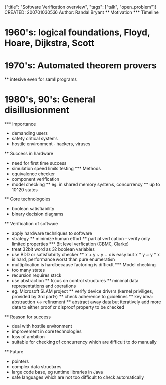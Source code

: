 {"title": "Software Verification overview", "tags": ["talk", "open_problem"]}
CREATED: 200701030536
Author: Randal Bryant
** Motivation
*** Timeline
# 1960's: logical foundations, Floyd, Hoare, Dijkstra, Scott
# 1970's: Automated theorem provers
 ** intesive even for samll programs
# 1980's, 90's: General disillusionment
*** Importance
 * demanding users
 * safety critical systems
 * hostile environment - hackers, viruses

** Success in hardware
 * need for first time success
 * simulation speed limits testing
*** Methods
 * equivalence checker
 * component verification
 * model checking
 ** eg. in shared memory systems, concurrency
 ** up to 10^20 states

** Core technologoies
 * boolean satisfiability
 * binary decision diagrams

** Verification of software
 * apply hardware techniques to software
 * strategy
 ** minimize human effort
 ** partial verfication - verify only limited properties
*** Bit level verfication (CBMC, Clarke)
 * treat 32bit word as 32 boolean variables
 * use BDD or satisfiability checker
 ** x + y ~ y + x is easy but x * y ~ y * x is hard, performance worst than pure enumeration
 * multiplication is hard because factoring is difficult
*** Model checking
 * too many states
 * recursion requires stack
 * use abstraction
 ** focus on control structures
 ** minimal data representations and operations
 * eg. Microsoft SLAM project
 ** verify device drivers (kernel priviliges, provided by 3rd party)
 ** check adherence to guidelines
 ** key idea: abstraction <-> refinement
 ** abstract away data but iteratively add more data to either proof or disproof property to be checked

** Reason for success
 * deal with hostile environment
 * improvement in core technologies
 * loss of ambition
 * suitable for checking of concurrency which are difficult to do manually

** Future
 * pointers
 * complex data structures
 * large code base, eg runtime libraries in Java
 * safe languages which are not too difficult to check automatically
